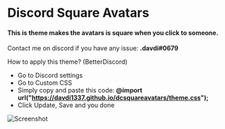 # __Discord Square Avatars__
#### This is theme makes the avatars is square when you click to someone.
Contact me on discord if you have any issue: __.davdi#0679__


How to apply this theme? (BetterDiscord)
- Go to Discord settings
- Go to Custom CSS
- Simply copy and paste this code: __@import url("https://davdi1337.github.io/dcsquareavatars/theme.css");__
- Click Update, Save and you done


![Screenshot](https://i.imgur.com/ZnGn3yj.jpg)
